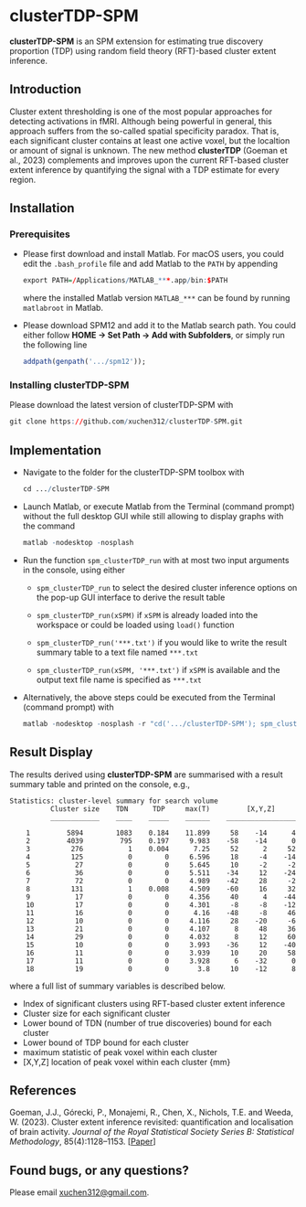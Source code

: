 # clusterTDP-SPM

**clusterTDP-SPM** is an SPM extension for estimating true discovery proportion (TDP) using random field theory (RFT)-based cluster extent inference.

## Introduction

Cluster extent thresholding is one of the most popular approaches for detecting activations in fMRI. Although being powerful in general, this approach suffers from the so-called spatial specificity paradox. That is, each significant cluster contains at least one active voxel, but the localtion or amount of signal is unknown. The new method **clusterTDP** (Goeman et al., 2023) complements and improves upon the current RFT-based cluster extent inference by quantifying the signal with a TDP estimate for every region.

## Installation

### Prerequisites

* Please first download and install Matlab. For macOS users, you could edit the ```.bash_profile``` file and add Matlab to the ```PATH``` by appending
  ``` r
  export PATH=/Applications/MATLAB_***.app/bin:$PATH
  ```
  where the installed Matlab version ```MATLAB_***``` can be found by running ```matlabroot``` in Matlab.

* Please download SPM12 and add it to the Matlab search path. You could either follow **HOME -> Set Path -> Add with Subfolders**, or simply run the following line
  ``` r
  addpath(genpath('.../spm12'));
  ```

### Installing clusterTDP-SPM

Please download the latest version of clusterTDP-SPM with
``` r
git clone https://github.com/xuchen312/clusterTDP-SPM.git
```

## Implementation

* Navigate to the folder for the clusterTDP-SPM toolbox with
  ```r
  cd .../clusterTDP-SPM
  ```
* Launch Matlab, or execute Matlab from the Terminal (command prompt) without the full desktop GUI while still allowing to display graphs with the command
  ```r
  matlab -nodesktop -nosplash
  ```
* Run the function ```spm_clusterTDP_run``` with at most two input arguments in the console, using either
  + ```spm_clusterTDP_run``` to select the desired cluster inference options on the pop-up GUI interface to derive the result table
  
  + ```spm_clusterTDP_run(xSPM)``` if ```xSPM``` is already loaded into the workspace or could be loaded using ```load()``` function
  
  + ```spm_clusterTDP_run('***.txt')``` if you would like to write the result summary table to a text file named ```***.txt```
  
  + ```spm_clusterTDP_run(xSPM, '***.txt')``` if ```xSPM``` is available and the output text file name is specified as ```***.txt```

* Alternatively, the above steps could be executed from the Terminal (command prompt) with
  ```r
  matlab -nodesktop -nosplash -r "cd('.../clusterTDP-SPM'); spm_clusterTDP_run; exit"
  ```

## Result Display

The results derived using **clusterTDP-SPM** are summarised with a result summary table and printed on the console, e.g.,
```
Statistics: cluster-level summary for search volume
          Cluster size    TDN      TDP     max(T)         [X,Y,Z]     
          ____________    ____    _____    ______    _________________

    1         5894        1083    0.184    11.899     58    -14      4
    2         4039         795    0.197     9.983    -58    -14      0
    3          276           1    0.004      7.25     52      2     52
    4          125           0        0     6.596     18     -4    -14
    5           27           0        0     5.645     10     -2     -2
    6           36           0        0     5.511    -34     12    -24
    7           72           0        0     4.989    -42     28     -2
    8          131           1    0.008     4.509    -60     16     32
    9           17           0        0     4.356     40      4    -44
    10          17           0        0     4.301     -8     -8    -12
    11          16           0        0      4.16    -48     -8     46
    12          10           0        0     4.116     28    -20     -6
    13          21           0        0     4.107      8     48     36
    14          29           0        0     4.032      8     12     60
    15          10           0        0     3.993    -36     12    -40
    16          11           0        0     3.939     10     20     58
    17          11           0        0     3.928      6    -32      0
    18          19           0        0       3.8     10    -12      8
```

where a full list of summary variables is described below.
* Index of significant clusters using RFT-based cluster extent inference
* Cluster size for each significant cluster
* Lower bound of TDN (number of true discoveries) bound for each cluster
* Lower bound of TDP bound for each cluster
* maximum statistic of peak voxel within each cluster
* [X,Y,Z] location of peak voxel within each cluster {mm}

## References

Goeman, J.J., Górecki, P., Monajemi, R., Chen, X., Nichols, T.E. and Weeda, W. (2023). Cluster extent inference revisited: quantification and localisation of brain activity. *Journal of the Royal Statistical Society Series B: Statistical Methodology*, 85(4):1128–1153. [[Paper](https://doi.org/10.1093/jrsssb/qkad067)]

## Found bugs, or any questions?

Please email xuchen312@gmail.com.
